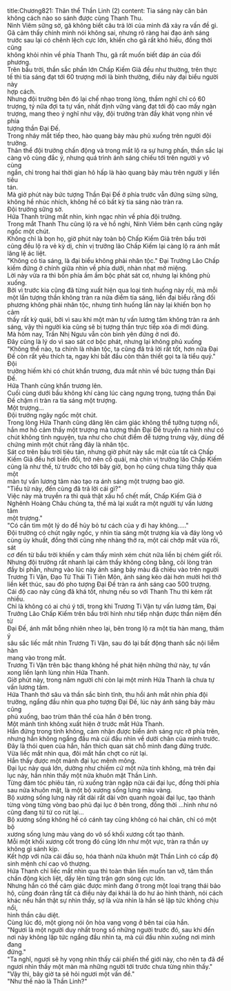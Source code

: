 title:Chương821: Thân thể Thần Linh (2)
content:
Tia sáng này căn bản không cách nào so sánh được cùng Thanh Thu.<br>Ninh Viêm sững sờ, gã không biết câu trả lời của mình đã xảy ra vấn đề gì.<br>Gã cảm thấy chính mình nói không sai, nhưng rõ ràng hai đạo ánh sáng<br>trước sau lại có chênh lệch cực lớn, khiến cho gã rất khó hiểu, đồng thời cũng<br>không khỏi nhìn về phía Thanh Thu, gã rất muốn biết đáp án của đối phương.<br>Trên bầu trời, thần sắc phần lớn Chấp Kiếm Giả đều như thường, trên thực<br>tế thì tia sáng đạt tới 60 trượng mới là bình thường, điều này đại biểu người này<br>hợp cách.<br>Nhưng đội trưởng bên đó lại chế nhạo trong lòng, thầm nghĩ chỉ có 60<br>trượng, tý nữa đợi ta tự vấn, nhất định vững vàng đạt tới độ cao mấy ngàn<br>trượng, mang theo ý nghĩ như vậy, đội trưởng tràn đầy khát vọng nhìn về phía<br>tượng thần Đại Đế.<br>Trong nháy mắt tiếp theo, hào quang bảy màu phủ xuống trên người đội<br>trưởng.<br>Thân thể đội trưởng chấn động và trong mắt lộ ra sự hưng phấn, thần sắc lại<br>càng vô cùng đắc ý, nhưng quá trình ánh sáng chiếu tới trên người y vô cùng<br>ngắn, chỉ trong hai thời gian hô hấp là hào quang bảy màu trên người y liền tiêu<br>tán.<br>Mà giờ phút này bức tượng Thần Đại Đế ở phía trước vẫn đứng sừng sững,<br>không hề nhúc nhích, không hề có bất kỳ tia sáng nào tràn ra.<br>Đội trưởng sững sờ.<br>Hứa Thanh trừng mắt nhìn, kinh ngạc nhìn về phía đội trưởng.<br>Trong mắt Thanh Thu cũng lộ ra vẻ hồ nghi, Ninh Viêm bên cạnh cũng ngây<br>ngốc một chút.<br>Không chỉ là bọn họ, giờ phút này toàn bộ Chấp Kiếm Giả trên bầu trời<br>cũng đều lộ ra vẻ kỳ dị, chín vị trưởng lão Chấp Kiếm lại càng lộ ra ánh mắt<br>lăng lệ ác liệt.<br>"Không có tia sáng, là đại biểu không phải nhân tộc." Đại Trưởng Lão Chấp<br>kiếm đứng ở chính giữa nhìn về phía dưới, nhàn nhạt mở miệng.<br>Lời này vừa ra thì bốn phía ầm ầm bộc phát sát cơ, nhưng lại không phủ<br>xuống.<br>Bởi vì trước kia cũng đã từng xuất hiện qua loại tình huống này rồi, mà mỗi<br>một lần tượng thần không tràn ra nửa điểm tia sáng, liền đại biểu rằng đối<br>phương không phải nhân tộc, nhưng tình huống lần này lại khiến bọn họ cảm<br>thấy rất kỳ quái, bởi vì sau khi một màn tự vấn lương tâm không tràn ra ánh<br>sáng, vậy thì người kia cũng sẽ bị tượng thần trực tiếp xóa đi mới đúng.<br>Mà hôm nay, Trần Nhị Ngưu vẫn còn bình yên đứng ở nơi đó.<br>Đây cũng là lý do vì sao sát cơ bộc phát, nhưng lại không phủ xuống<br>"Không thể nào, ta chính là nhân tộc, ta cũng đã trả lời rất tốt, hơn nữa Đại<br>Đế còn rất yêu thích ta, ngay khi bắt đầu còn thân thiết gọi ta là tiểu quỷ." Đội<br>trưởng hiếm khi có chút khẩn trương, đưa mắt nhìn về bức tượng thần Đại Đế.<br>Hứa Thanh cũng khẩn trương lên.<br>Cuối cùng dưới bầu không khí càng lúc càng ngưng trọng, tượng thần Đại<br>Đế chậm rì tràn ra tia sáng một trượng.<br>Một trượng...<br>Đội trưởng ngây ngốc một chút.<br>Trong lòng Hứa Thanh cũng dâng lên cảm giác không thể tưởng tượng nổi,<br>hắn mơ hồ cảm thấy một trượng mà tượng thần Đại Đế truyền ra hình như có<br>chút không tình nguyện, tựa như cho chút điểm để tượng trưng vậy, dùng để<br>chứng minh một chút rằng đây là nhân tộc.<br>Sát cơ trên bầu trời tiêu tán, nhưng giờ phút này sắc mặt của tất cả Chấp<br>Kiếm Giả đều hơi biến đổi, trở nên cổ quái, mà chín vị trưởng lão Chấp Kiếm<br>cũng là như thế, từ trước cho tới bây giờ, bọn họ cũng chưa từng thấy qua một<br>màn tự vấn lương tâm nào tạo ra ánh sáng một trượng bao giờ.<br>"Tiểu tử này, đến cùng đã trả lời cái gì?"<br>Việc này mà truyền ra thì quả thật xấu hổ chết mất, Chấp Kiếm Giả ở<br>Nghênh Hoàng Châu chúng ta, thế mà lại xuất ra một người tự vấn lương tâm<br>một trượng."<br>"Có cần tìm một lý do để hủy bỏ tư cách của y đi hay không....."<br>Đội trường có chút ngây ngốc, y nhìn tia sáng một trượng kia và đáy lòng vô<br>cùng ủy khuất, đồng thời cũng nhẹ nhàng thở ra, một cái chớp mắt vừa rồi, sát<br>cơ đến từ bầu trời khiến y cảm thấy mình xém chút nữa liền bị chém giết rồi.<br>Nhưng đội trưởng rất nhanh lại cảm thấy không công bằng, cõi lòng tràn<br>đầy bi phẫn, nhưng vào lúc này ánh sáng bảy màu đã chiếu vào trên người<br>Trương Ti Vận, Đạo Tử Thái Ti Tiên Môn, ánh sáng kéo dài hơn mười hơi thở<br>liền kết thúc, sau đó pho tượng Đại Đế tràn ra ánh sáng cao 500 trượng.<br>Cái độ cao này cũng đã khá tốt, nhưng nếu so với Thanh Thu thì kém rất<br>nhiều.<br>Chỉ là không có ai chú ý tới, trong khi Trương Ti Vận tự vấn lương tâm, Đại<br>Trưởng Lão Chấp Kiếm trên bầu trời hình như tiếp nhận được thần niệm đến từ<br>Đại Đế, ánh mắt bỗng nhiên nheo lại, bên trong lộ ra một tia hàn mang, thâm ý<br>sâu sắc liếc mắt nhìn Trương Ti Vận, sau đó lại bất động thanh sắc nội liễm hàn<br>mang vào trong mắt.<br>Trương Ti Vận trên bậc thang không hề phát hiện những thứ này, tự vấn<br>xong liền lạnh lùng nhìn Hứa Thanh.<br>Giờ phút này, trong năm người chỉ còn lại một mình Hứa Thanh là chưa tự<br>vấn lương tâm.<br>Hứa Thanh thở sâu và thần sắc bình tĩnh, thu hồi ánh mắt nhìn phía đội<br>trưởng, ngẩng đầu nhìn qua pho tượng Đại Đế, lúc này ánh sáng bảy màu cũng<br>phủ xuống, bao trùm thân thể của hắn ở bên trong.<br>Một mảnh tinh không xuất hiện ở trước mắt Hứa Thanh.<br>Hắn đứng trong tinh không, cảm nhận được biển ánh sáng rực rỡ phía trên,<br>nhưng hắn không ngẩng đầu mà cúi đầu nhìn về dưới chân của mình trước.<br>Đây là thói quen của hắn, hắn thích quan sát chỗ mình đang đứng trước.<br>Vừa liếc mắt nhìn qua, đôi mắt hắn chợt co rút lại.<br>Hắn thấy được một mảnh đại lục mênh mông.<br>Đại lục này quá lớn, dường như chiếm cứ một nửa tinh không, mà trên đại<br>lục này, hắn nhìn thấy một nửa khuôn mặt Thần Linh.<br>Từng đám tóc phiêu tán, rủ xuống tràn ngập nửa cái đại lục, đồng thời phía<br>sau nửa khuôn mặt, là một bộ xương sống lưng màu vàng.<br>Bộ xương sống lưng này rất dài rất dài vờn quanh ngoài đại lục, tạo thành<br>từng vòng từng vòng bao phủ đại lục ở bên trong, đồng thời …hình như nó<br>cũng đang từ từ co rút lại...<br>Bộ xương sống không hề có cánh tay cũng không có hai chân, chỉ có một bộ<br>xương sống lưng màu vàng do vô số khối xương cốt tạo thành.<br>Mỗi một khối xương cốt trong đó cũng lớn như một vực, tràn ra thần uy<br>không gì sánh kịp.<br>Kết hợp với nữa cái đầu sọ, hóa thành nửa khuôn mặt Thần Linh có cấp độ<br>sinh mệnh chí cao vô thượng.<br>Hứa Thanh chỉ liếc mắt nhìn qua thì toàn thân liền muốn tan vỡ, tâm thần<br>chấn động kịch liệt, dấy lên từng trận gợn sóng cực lớn.<br>Nhưng hắn có thể cảm giác được mình đang ở trong một loại trạng thái bảo<br>hộ, cũng đoán rằng tất cả điều này đại khái là do hư ảo hình thành, nói cách<br>khác nếu hắn thật sự nhìn thấy, sợ là vừa nhìn là hắn sẽ lập tức không chịu nổi,<br>hình thần câu diệt.<br>Cùng lúc đó, một giọng nói ôn hòa vang vọng ở bên tai của hắn.<br>"Ngươi là một người duy nhất trong số những người trước đó, sau khi đến<br>nơi này không lập tức ngẩng đầu nhìn ta, mà cúi đầu nhìn xuống nơi mình đang<br>đứng."<br>"Ta nghĩ, ngươi sẽ hy vọng nhìn thấy cái phiến thế giới này, cho nên ta đã để<br>ngươi nhìn thấy một màn mà những người tới trước chưa từng nhìn thấy."<br>"Vậy thì, bây giờ ta sẽ hỏi ngươi một vấn đề."<br>"Như thế nào là Thần Linh?"